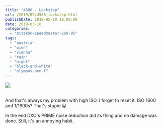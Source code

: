 ```yaml
---
title: "4586 - Lockstep"
url: /2019/05/4586-lockstep.html
publishDate: 2019-05-10 18:00:00
date: 2019-05-10
categories: 
  - "mitakon-speedmaster-250-95"
tags: 
  - "austria"
  - "wien"
  - "vienna"
  - "rain"
  - "night"
  - "black-and-white"
  - "olympus-pen-f"
---
```

<div class="container">
<div class="center"><a target="_blank" href="https://d25zfm9zpd7gm5.cloudfront.net/1200x1200/2018/20180327_201632_DxO_lr.jpg"><img class="webfeedsFeaturedVisual" src="https://d25zfm9zpd7gm5.cloudfront.net/0600x0600/2018/20180327_201632_DxO_lr.jpg" /></a></div>
</div>
<br />

And that's always my problem with high ISO. I forget to reset it.
ISO 1600 and 1/1600s? That's stupid :stuck_out_tongue:

In the end DXO's PRIME noise reduction did its thing and no damage
was done. Still, it's an annoying habit.